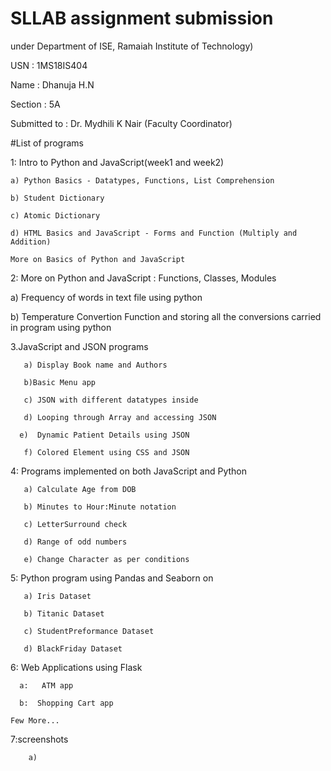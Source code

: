 # SLLAB assignment submission
under Department of ISE, Ramaiah Institute of Technology)

USN : 1MS18IS404

Name : Dhanuja H.N

Section : 5A

Submitted to : Dr. Mydhili K Nair (Faculty Coordinator)


#List of programs


1: Intro to Python and JavaScript(week1 and week2)

    a) Python Basics - Datatypes, Functions, List Comprehension
    
    b) Student Dictionary
    
    c) Atomic Dictionary
    
    d) HTML Basics and JavaScript - Forms and Function (Multiply and Addition)
    
    More on Basics of Python and JavaScript



2: More on Python and JavaScript : Functions, Classes, Modules

   a) Frequency of words in text file using python
   
   b) Temperature Convertion Function and storing all the conversions carried in program using python
       
3.JavaScript and JSON programs

       a) Display Book name and Authors
       
       b)Basic Menu app
       
       c) JSON with different datatypes inside
       
       d) Looping through Array and accessing JSON
       
      e)  Dynamic Patient Details using JSON
      
       f) Colored Element using CSS and JSON
       
  4:  Programs implemented on both JavaScript and Python
  
       a) Calculate Age from DOB
       
       b) Minutes to Hour:Minute notation
       
       c) LetterSurround check
       
       d) Range of odd numbers
       
       e) Change Character as per conditions
 5:   Python program using Pandas and Seaborn on
 
       a) Iris Dataset
       
       b) Titanic Dataset
       
       c) StudentPreformance Dataset
       
       d) BlackFriday Dataset
       
6:    Web Applications using Flask

      a:   ATM app
     
      b:  Shopping Cart app
      
    Few More...
    
  7:screenshots
    
        a)
        
